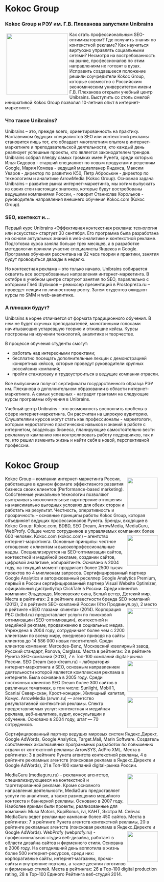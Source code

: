 # Kokoc Group

### Kokoc Group и РЭУ им. Г.В. Плеханова запустили Unibrains
<img src="http://dl.getdropbox.com/u/390630/images%20fall%20session/logo_unibrains_2.jpg" alt="" width="200" align="left" Hspace="5" Vspace="5">
Как стать профессиональным SEO-оптимизатором? Где получить знания по контекстной рекламе? Как научиться виртуозно управлять социальными сетями? Несмотря на востребованность на рынке, профессионалов по этим направлениям не готовят в вузах. Исправить создавшееся положение решили соучредители Kokoc Group, которые  совместно с Российским экономическим университетом имени Г.В. Плеханова открыли учебный центр Unibrains. Выступить со столь смелой инициативой Kokoc Group позволил 10-летний опыт в интернет-маркетинге.

### Что такое Unibrains?

Unibrains – это, прежде всего, ориентированность на практику. Наставником будущих специалистов SEO или контекстной рекламы становится лишь тот, кто обладает многолетним опытом в интернет-маркетинге и преподавательской деятельности, кто каждый день реализует успешные проекты, кто является законодателем трендов. Unibrains собрал плеяду самых громких имен Рунета, среди которых: Илья Сидоров - старший специалист по новым продуктам и решениям Google, Мария Комова - ведущий медиапланер Яндекса, Максим Уваров - директор по развитию К50, Петр Аброськин - директор по технологиям и аналитике ArrowMedia (Kokoc Group).
Основная задача Unibrains – развитие рынка интернет-маркетинга, мы хотим выпускать из своих стен настоящих знатоков, которые будут востребованы ведущими компаниями России, - говорит Станислав Корольков - руководитель направления внешнего обучения Kokoc.com (Kokoc Group).

### SEO, контекст и…

Первый курс Unibrains «Эффективная контекстная реклама: технология или искусство» стартует 30 сентября. Его программа была разработана на основе актуальных знаний в web-аналитике и контекстной рекламе. Подготовка курса заняла больше трех месяцев, а в разработке методологии приняли участие специалисты Яндекса и Google. Программа обучения рассчитана на 92 часа теории и практики, занятия будут проводиться дважды в неделю. 

Но контекстная реклама – это только начало. Unibrains собирается охватить все востребованные направления интернет-маркетинга. В октябре в учебном центре стартуют занятия по SEO, параллельно с которыми Глеб Шулишов – режиссер презентаций в Prostopreza.ru – проведет лекции по личностному росту. Затем студентов ожидают курсы по SMM и web-аналитике.

### А плюшки будут?

Unibrains в корне отличается от формата традиционного обучения. В нем не будет скучных преподавателей, монотонными голосами начитывающих устаревшую теорию и отжившие кейсы. Курсы построены на изучении технологий, аналитике и творчестве.

В процессе обучения студенты смогут:
 - работать над интересными проектами;
 - бесплатно посещать дополнительные лекции с демонстрацией конкретных кейсов, которые  проведут руководители крупных российских компаний;
 - пройти стажировку и трудоустроиться в ведущие компании отрасли.

Все выпускники получат сертификаты государственного образца РЭУ им. Плеханова о дополнительном образовании в области интернет-маркетинга. А самых успешных - наградят грантами на следующие курсы программы обучения в Unibrains.

Учебный центр Unibrains - это возможность восполнить пробелы в сфере интернет-маркетинга. Он рассчитан на широкую аудиторию.  Слушателями курсов могут стать как профессионалы - маркетологи, которым недостаточно практических навыков и знаний в работе с интернетом, владельцы бизнеса, планирующие самостоятельно вести рекламную кампанию или контролировать работу подрядчиков, так и те, кто решил изменить жизнь и найти себя в новой, перспективной профессии.  


# Kokoc Group

<img src="http://dl.getdropbox.com/u/390630/images%20fall%20session/kokoclogo.jpg" alt="" width="100" align="right" Hspace="5" Vspace="5">
Kokoc Group – компании интернет-маркетинга России, работающие в едином формате эффективного развития бизнеса своих клиентов (Performance-based marketing). Собственные уникальные технологии позволяют выстраивать исключительные партнерские отношения на максимально выгодных условиях для обеих сторон и работать на результат.  Честность, оперативность и прозрачность – основные принципы работы Kokoc Group, которая объединяет ведущих профессионалов Рунета.
Бренды, входящие в Kokoc Group: Kokoc.com, BDBD, SEO Dream, ArrowMedia, MediaGuru, WebProfy.
Общее число сотрудников в управляемых компаниях более 600 человек.


<img src="http://dl.getdropbox.com/u/390630/images%20fall%20session/kc.jpg" alt="" width="100" align="right" Hspace="5" Vspace="5">
Kokoc.com (kokoc.com) – агентство интернет-маркетинга. Основные принципы: честное отношение к клиентам и высокопрофессиональные кадры. Специализируется на SEO-оптимизации сайтов, контекстной и медийной рекламе, создании сайтов, цифровой аналитике, копирайтинге. Основано в 2004 году, на текущий момент продвигает более 2500 тысяч проектов по 4 миллионам запросов.
Сертифицированный партнер Google Analytics и авторизованный реселлер Google Analytics Premium, первый в России сертифицированный партнер Visual Website Optimizer, официальный дистрибутор ClickTale в России.
Среди клиентов компании: Эльдорадо, Московские окна, Белый ветер, Детский мир.
Места в рейтингах: 2 в рейтинге известности бренда SEO-компаний (2013), 2 в рейтинге SEO-компаний России (Кто Продвинул.ру), 2 место в рейтинге «SEO глазами клиента» (2014).

<img src="http://dl.getdropbox.com/u/390630/images%20fall%20session/bd.jpg" alt="" width="100" align="right" Hspace="5" Vspace="5">
Корпорация РБС (bdbd.ru) предоставляет услуги по поисковой оптимизации (SEO-оптимизации), контекстной и медийной рекламе, продвижению в социальных медиа. Учреждена в 2004 году, сотрудничает более чем с 2200 клиентами по всему миру, ежедневно приводя на сайты клиентов до 14 586 000 новых посетителей.
Среди клиентов компании: Mercedes-Benz, Московский ювелирный завод, Русский стандарт, Ronova, Carglass.
Места в рейтингах: 2 в рейтинге Рунета SEO-компаний (2013), 7 в Топ-100 компаний digital-рынка России.

<img src="http://dl.getdropbox.com/u/390630/images%20fall%20session/sd.jpg" alt="" width="100" align="right" Hspace="5" Vspace="5">
SEO Dream (seo-dream.ru) – лаборатория интернет-маркетинга и SEO, основным направлением деятельности которой является комплексная реклама в интернете. Была основана в 2005 году.
Среди постоянных клиентов SEO Dream более 300 сайтов в различных тематиках, в том числе: Sunlight, Mobil 1, Scania/ Север-скан, Крост-концерн, Жилищный капитал, Комус.

<img src="http://dl.getdropbox.com/u/390630/images%20fall%20session/am.jpg" alt="" width="100" align="right" Hspace="5" Vspace="5">
ArrowMedia (arwm.ru) — агентство результативной контекстной рекламы. Спектр предоставляемых услуг: контекстная и медийная реклама, веб-аналитика, аудит, консультации и обучение. Основано в 2004 году, штат — 70 сотрудников.

Сертифицированный партнер ведущих мировых систем Яндекс.Директ, Google AdWords, Google Analytics, Target.Mail, Marin Software. Создатель собственных эксклюзивных программных разработок по повышению отдачи от контекстной рекламы: ArrowSYS, AdPro XML.
Места в рейтингах: 3 в рейтинге Рунета агентств контекстной рекламы, 4 в рейтинге рекламных агентств (поисковая реклама в Яндекс.Директе и Google AdWords), 21 в Топ-100 компаний digital-рынка России.

<img src="http://dl.getdropbox.com/u/390630/images%20fall%20session/mg.jpg" alt="" width="100" align="right" Hspace="5" Vspace="5">
MediaGuru (mediaguru.ru)  - рекламное агентство, специализирующееся на контекстной и таргетированной рекламе. Кроме основного направления деятельности, MediaGuru предоставляет услуги по аналитике, а также размещению медийного контекста и баннерной рекламы. Основано в 2007 году.
Наиболее яркими были проекты, реализованные для компаний: Musa Motors, KupiBonus, ivi, КАНТ, Экстра М. Сейчас MediaGuru ведет рекламные кампании более 450 сайтов.
Места в рейтингах: 7 в рейтинге Рунета агентств контекстной рекламы, 20 в рейтинге рекламных агентств (поисковая реклама в Яндекс.Директе и Google AdWords).

<img src="http://dl.getdropbox.com/u/390630/images%20fall%20session/wp.jpg" alt="" width="100" align="right" Hspace="5" Vspace="5">
WebProfy (webprofy.ru) - профессиональная студия веб-дизайна, работает в области дизайна сайтов и фирменного стиля. Основана в 2006 году. На сегодняшний день воплотила в жизнь более 500 интернет-ресурсов, среди них: корпоративные сайты, интернет-магазины, промо-сайты и внутренние порталы, а также десятки логотипов и фирменных стилей.
Места в рейтингах: 26 в Top-100 digital production rating, 28 в Top-100  Единого Рейтинга веб-студий 2014.


